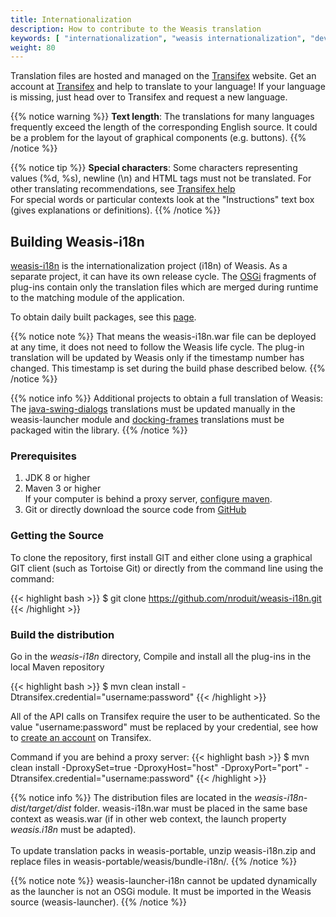 ```yaml
---
title: Internationalization
description: How to contribute to the Weasis translation
keywords: [ "internationalization", "weasis internationalization", "development", "dicom viewer", "free dicom viewer", "open source dicom viewer", "weasis dicom viewer",  "multi-platform dicom viewer", "dicom", "pacs", "pacs viewer" ]
weight: 80
---
```


Translation files are hosted and managed on the [Transifex](https://www.transifex.com/weasis/public/) website. Get an account at [Transifex](https://www.transifex.com/signin) and help to translate to your language! If your language is missing, just head over to Transifex and request a new language.

{{% notice warning %}}
**Text length**: The translations for many languages frequently exceed the length of the corresponding English source. It could be a problem for the layout of graphical components (e.g. buttons).
{{% /notice %}}

{{% notice tip %}}
**Special characters**: Some characters representing values (%d, %s), newline (\\n) and HTML tags must not be translated. For other translating recommendations, see <a target="_blank" href="https://docs.transifex.com/#translating">Transifex help</a><br>
For special words or particular contexts look at the "Instructions" text box (gives explanations or definitions).
{{% /notice %}}

## Building Weasis-i18n

<a target="_blank" href="https://github.com/nroduit/weasis-i18n">weasis-i18n</a> is the internationalization project (i18n) of Weasis. As a separate project, it can have its own release cycle. The <a target="_blank" href="https://www.osgi.org">OSGi</a> fragments of plug-ins contain only the translation files which are merged during runtime to the matching module of the application.

To obtain daily built packages, see this [page](https://github.com/nroduit/weasis-i18n).

{{% notice note %}}
That means the weasis-i18n.war file can be deployed at any time, it does not need to follow the Weasis life cycle. The plug-in translation will be updated by Weasis only if the timestamp number has changed. This timestamp is set during the build phase described below.
{{% /notice %}}

{{% notice info %}}
Additional projects to obtain a full translation of Weasis:<br>
The <a target="_blank" href="https://www.transifex.com/organization/weasis/dashboard/java-swing-dialogs">java-swing-dialogs</a> translations must be updated manually in the weasis-launcher module and <a target="_blank" href="https://www.transifex.com/weasis/docking-frames">docking-frames</a> translations must be packaged witin the library.
{{% /notice %}}

### Prerequisites

1. JDK 8 or higher
2. Maven 3 or higher<br>
    If your computer is behind a proxy server, <a target="_blank" href="http://maven.apache.org/guides/mini/guide-proxies.html">configure maven</a>.
3. Git or directly download the source code from <a target="_blank" href="https://github.com/nroduit/weasis-i18n">GitHub</a>

### Getting the Source

To clone the repository, first install GIT and either clone using a graphical GIT client (such as Tortoise Git) or directly from the command line using the command:

{{< highlight bash >}}
$ git clone https://github.com/nroduit/weasis-i18n.git
{{< /highlight >}}

### Build the distribution

Go in the *weasis-i18n* directory, Compile and install all the plug-ins in the local Maven repository

{{< highlight bash >}}
$ mvn clean install -Dtransifex.credential="username:password"
{{< /highlight >}}

All of the API calls on Transifex require the user to be authenticated. So the value "username:password" must be replaced by your credential, see how to <a target="_blank" href="https://www.transifex.com/signin">create an account</a> on Transifex.

Command if you are behind a proxy server:
{{< highlight bash >}}
$ mvn clean install -DproxySet=true -DproxyHost="host" -DproxyPort="port" -Dtransifex.credential="username:password"
{{< /highlight >}}

{{% notice info %}}
The distribution files are located in the *weasis-i18n-dist/target/dist* folder. weasis-i18n.war must be placed in the same base context as weasis.war (if in other web context, the launch property *weasis.i18n* must be adapted).<br><br>
To update translation packs in weasis-portable, unzip weasis-i18n.zip and replace files in weasis-portable/weasis/bundle-i18n/.
{{% /notice %}}

{{% notice note %}}
weasis-launcher-i18n cannot be updated dynamically as the launcher is not an OSGi module. It must be imported in the Weasis source (weasis-launcher).
{{% /notice %}}
